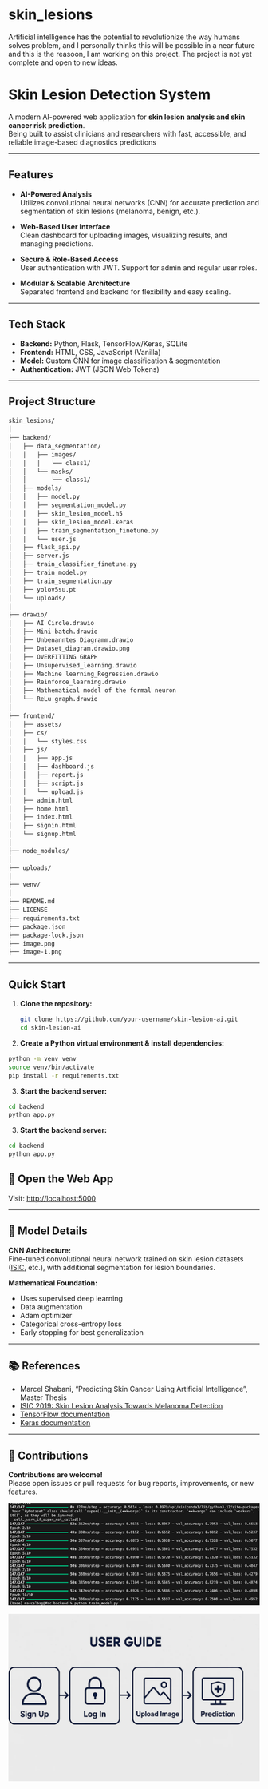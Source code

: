 # skin_lesions
Artificial intelligence has the potential to revolutionize the way humans solves problem, and I personally thinks this will be possible in a near future and this is the reasoon, I am working on this project.
The project is not yet complete and open to new ideas.

# Skin Lesion Detection System

A modern AI-powered web application for **skin lesion analysis and skin cancer risk prediction**.  
Being built to assist clinicians and researchers with fast, accessible, and reliable image-based diagnostics predictions

---

## Features

- **AI-Powered Analysis**  
  Utilizes convolutional neural networks (CNN) for accurate prediction and segmentation of skin lesions (melanoma, benign, etc.).

- **Web-Based User Interface**  
  Clean dashboard for uploading images, visualizing results, and managing predictions.

- **Secure & Role-Based Access**  
  User authentication with JWT. Support for admin and regular user roles.

- **Modular & Scalable Architecture**  
  Separated frontend and backend for flexibility and easy scaling.

---

## Tech Stack

- **Backend:** Python, Flask, TensorFlow/Keras, SQLite  
- **Frontend:** HTML, CSS, JavaScript (Vanilla)  
- **Model:** Custom CNN for image classification & segmentation  
- **Authentication:** JWT (JSON Web Tokens)

---

## Project Structure
```bash
skin_lesions/
│
├── backend/
│   ├── data_segmentation/
│   │   ├── images/
│   │   │   └── class1/
│   │   └── masks/
│   │       └── class1/
│   ├── models/
│   │   ├── model.py
│   │   ├── segmentation_model.py
│   │   ├── skin_lesion_model.h5
│   │   ├── skin_lesion_model.keras
│   │   ├── train_segmentation_finetune.py
│   │   └── user.js
│   ├── flask_api.py
│   ├── server.js
│   ├── train_classifier_finetune.py
│   ├── train_model.py
│   ├── train_segmentation.py
│   ├── yolov5su.pt
│   └── uploads/
│
├── drawio/
│   ├── AI Circle.drawio
│   ├── Mini-batch.drawio
│   ├── Unbenanntes Diagramm.drawio
│   ├── Dataset_diagram.drawio.png
│   ├── OVERFITTING GRAPH
│   ├── Unsupervised_learning.drawio
│   ├── Machine learning_Regression.drawio
│   ├── Reinforce_learning.drawio
│   ├── Mathematical model of the formal neuron
│   └── ReLu graph.drawio
│
├── frontend/
│   ├── assets/
│   ├── cs/
│   │   └── styles.css
│   ├── js/
│   │   ├── app.js
│   │   ├── dashboard.js
│   │   ├── report.js
│   │   ├── script.js
│   │   └── upload.js
│   ├── admin.html
│   ├── home.html
│   ├── index.html
│   ├── signin.html
│   └── signup.html
│
├── node_modules/
│
├── uploads/
│
├── venv/
│
├── README.md
├── LICENSE
├── requirements.txt
├── package.json
├── package-lock.json
├── image.png
├── image-1.png

```
---

## Quick Start

1. **Clone the repository:**
   ```bash
   git clone https://github.com/your-username/skin-lesion-ai.git
   cd skin-lesion-ai
    ```
2. **Create a Python virtual environment & install dependencies:**
```bash
python -m venv venv
source venv/bin/activate
pip install -r requirements.txt
```
3. **Start the backend server:**
```bash
cd backend
python app.py

```
3. **Start the backend server:**

```bash
cd backend
python app.py
``` 
## 🚀 Open the Web App

Visit: [http://localhost:5000](http://localhost:5000)

---

## 🧠 Model Details

**CNN Architecture:**  
Fine-tuned convolutional neural network trained on skin lesion datasets ([ISIC](https://challenge.isic-archive.com/), etc.), with additional segmentation for lesion boundaries.

**Mathematical Foundation:**  
- Uses supervised deep learning  
- Data augmentation  
- Adam optimizer  
- Categorical cross-entropy loss  
- Early stopping for best generalization

---

## 📚 References

- Marcel Shabani, “Predicting Skin Cancer Using Artificial Intelligence”, Master Thesis  
- [ISIC 2019: Skin Lesion Analysis Towards Melanoma Detection](https://challenge.isic-archive.com/)  
- [TensorFlow documentation](https://www.tensorflow.org/)  
- [Keras documentation](https://keras.io/)

---

## 🤝 Contributions

**Contributions are welcome!**  
Please open issues or pull requests for bug reports, improvements, or new features.



![alt text](image.png)

![alt text](image-1.png)